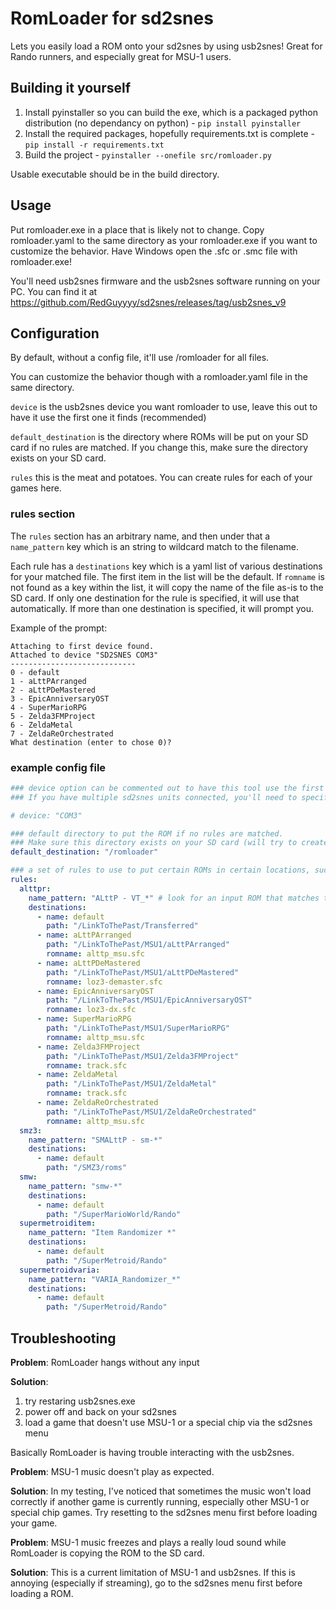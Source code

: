 # RomLoader for sd2snes

Lets you easily load a ROM onto your sd2snes by using usb2snes!  Great for Rando runners, and especially great for MSU-1 users.

## Building it yourself

1. Install pyinstaller so you can build the exe, which is a packaged python distribution (no dependancy on python) - `pip install pyinstaller`
2. Install the required packages, hopefully requirements.txt is complete - `pip install -r requirements.txt`
3. Build the project - `pyinstaller --onefile src/romloader.py`

Usable executable should be in the build directory.

## Usage

Put romloader.exe in a place that is likely not to change.  Copy romloader.yaml to the same directory as your romloader.exe if you want to customize the behavior.  Have Windows open the .sfc or .smc file with romloader.exe!

You'll need usb2snes firmware and the usb2snes software running on your PC.  You can find it at https://github.com/RedGuyyyy/sd2snes/releases/tag/usb2snes_v9

## Configuration

By default, without a config file, it'll use /romloader for all files.

You can customize the behavior though with a romloader.yaml file in the same directory.

`device` is the usb2snes device you want romloader to use, leave this out to have it use the first one it finds (recommended)

`default_destination` is the directory where ROMs will be put on your SD card if no rules are matched.  If you change this, make sure the directory exists on your SD card.

`rules` this is the meat and potatoes.  You can create rules for each of your games here.

### rules section

The `rules` section has an arbitrary name, and then under that a `name_pattern` key which is an string to wildcard match to the filename.

Each rule has a `destinations` key which is a yaml list of various destinations for your matched file.  The first item in the list will be the default.
If `romname` is not found as a key within the list, it will copy the name of the file as-is to the SD card.  If only one destination for the rule is specified, it will use that automatically.  If more than one destination is specified, it will prompt you.

Example of the prompt:

```
Attaching to first device found.
Attached to device "SD2SNES COM3"
----------------------------
0 - default
1 - aLttPArranged
2 - aLttPDeMastered
3 - EpicAnniversaryOST
4 - SuperMarioRPG
5 - Zelda3FMProject
6 - ZeldaMetal
7 - ZeldaReOrchestrated
What destination (enter to chose 0)?
```


### example config file
```yaml
### device option can be commented out to have this tool use the first sd2snes device it finds, which in most cases is fine.
### If you have multiple sd2snes units connected, you'll need to specify the one you want to use.

# device: "COM3"

### default directory to put the ROM if no rules are matched.
### Make sure this directory exists on your SD card (will try to create it if /romloader)
default_destination: "/romloader"

### a set of rules to use to put certain ROMs in certain locations, such as your randomizer ROMs, useful for MSU1 users
rules:
  alttpr:
    name_pattern: "ALttP - VT_*" # look for an input ROM that matches this name
    destinations:
      - name: default
        path: "/LinkToThePast/Transferred"
      - name: aLttPArranged
        path: "/LinkToThePast/MSU1/aLttPArranged"
        romname: alttp_msu.sfc
      - name: aLttPDeMastered
        path: "/LinkToThePast/MSU1/aLttPDeMastered"
        romname: loz3-demaster.sfc
      - name: EpicAnniversaryOST
        path: "/LinkToThePast/MSU1/EpicAnniversaryOST"
        romname: loz3-dx.sfc
      - name: SuperMarioRPG
        path: "/LinkToThePast/MSU1/SuperMarioRPG"
        romname: alttp_msu.sfc
      - name: Zelda3FMProject
        path: "/LinkToThePast/MSU1/Zelda3FMProject"
        romname: track.sfc
      - name: ZeldaMetal
        path: "/LinkToThePast/MSU1/ZeldaMetal"
        romname: track.sfc
      - name: ZeldaReOrchestrated
        path: "/LinkToThePast/MSU1/ZeldaReOrchestrated"
        romname: alttp_msu.sfc
  smz3:
    name_pattern: "SMALttP - sm-*"
    destinations:
      - name: default
        path: "/SMZ3/roms"
  smw:
    name_pattern: "smw-*"
    destinations:
      - name: default
        path: "/SuperMarioWorld/Rando"
  supermetroiditem:
    name_pattern: "Item Randomizer *"
    destinations:
      - name: default
        path: "/SuperMetroid/Rando"
  supermetroidvaria:
    name_pattern: "VARIA_Randomizer_*"
    destinations:
      - name: default
        path: "/SuperMetroid/Rando"
```

## Troubleshooting

**Problem**: RomLoader hangs without any input

**Solution**:
1. try restaring usb2snes.exe
2. power off and back on your sd2snes
3. load a game that doesn't use MSU-1 or a special chip via the sd2snes menu

Basically RomLoader is having trouble interacting with the usb2snes.


**Problem**: MSU-1 music doesn't play as expected.

**Solution**: In my testing, I've noticed that sometimes the music won't load
correctly if another game is currently running, especially other MSU-1 or
special chip games.  Try resetting to the sd2snes menu first before loading
your game.


**Problem**: MSU-1 music freezes and plays a really loud sound while RomLoader is
copying the ROM to the SD card.

**Solution**: This is a current limitation of MSU-1 and usb2snes.  If this is
annoying (especially if streaming), go to the sd2snes menu first before loading
a ROM.
